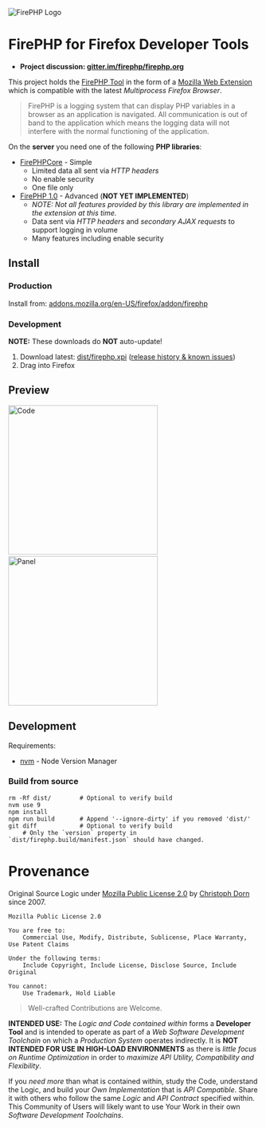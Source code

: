 ![FirePHP Logo](https://rawgit.com/firephp/firephp-for-firefox-devtools/master/src/skin/Logo.png "FirePHP Logo")

FirePHP for Firefox Developer Tools
===================================

  * **Project discussion: [gitter.im/firephp/firephp.org](https://gitter.im/firephp/firephp.org)**

This project holds the [FirePHP Tool](http://firephp.org) in the form of a [Mozilla Web Extension](https://developer.mozilla.org/en-US/Add-ons/WebExtensions) which is compatible with the latest *Multiprocess Firefox Browser*.

> FirePHP is a logging system that can display PHP variables in a browser as an application is navigated. All communication is out of band to the application which means the logging data will not interfere with the normal functioning of the application.

On the **server** you need one of the following **PHP libraries**:

  * [FirePHPCore](https://github.com/firephp/firephp-core) - Simple
    * Limited data all sent via *HTTP headers*
    * No enable security
    * One file only
  * [FirePHP 1.0](https://github.com/firephp/firephp) - Advanced (**NOT YET IMPLEMENTED**)
    * *NOTE: Not all features provided by this library are implemented in the extension at this time.*
    * Data sent via *HTTP headers* and *secondary AJAX requests* to support logging in volume
    * Many features including enable security

Install
-------

### Production

Install from: [addons.mozilla.org/en-US/firefox/addon/firephp](https://addons.mozilla.org/en-US/firefox/addon/firephp/)

### Development

**NOTE:** These downloads do **NOT** auto-update!

  1. Download latest: [dist/firephp.xpi](https://github.com/firephp/firephp-for-firefox-devtools/raw/master/dist/firephp.xpi) ([release history & known issues](https://github.com/firephp/firephp-for-firefox-devtools/wiki))
  2. Drag into Firefox

Preview
-------

<img src="https://rawgit.com/firephp/firephp-for-firefox-devtools/master/src/skin/CodeScreenshot.png" alt="Code" width="300"> &nbsp; <img src="https://rawgit.com/firephp/firephp-for-firefox-devtools/master/src/skin/PanelScreenshot.png" alt="Panel" width="300">

Development
-----------

Requirements:

  * [nvm](https://github.com/creationix/nvm) - Node Version Manager

### Build from source

    rm -Rf dist/        # Optional to verify build
    nvm use 9
    npm install
    npm run build       # Append '--ignore-dirty' if you removed 'dist/'
    git diff            # Optional to verify build
        # Only the `version` property in `dist/firephp.build/manifest.json` should have changed.

Provenance
==========

Original Source Logic under [Mozilla Public License 2.0](https://opensource.org/licenses/MPL-2.0) by [Christoph Dorn](http://christophdorn.com) since 2007.

```
Mozilla Public License 2.0

You are free to:
    Commercial Use, Modify, Distribute, Sublicense, Place Warranty, Use Patent Claims

Under the following terms:
    Include Copyright, Include License, Disclose Source, Include Original

You cannot:
    Use Trademark, Hold Liable
```

> Well-crafted Contributions are Welcome.

**INTENDED USE:** The *Logic and Code contained within* forms a **Developer Tool** and is intended to operate as part of a *Web Software Development Toolchain* on which a *Production System* operates indirectly. It is **NOT INTENDED FOR USE IN HIGH-LOAD ENVIRONMENTS** as there is *little focus on Runtime Optimization* in order to *maximize API Utility, Compatibility and Flexibility*.

If you *need more* than what is contained within, study the Code, understand the Logic, and build your *Own Implementation* that is *API Compatible*. Share it with others who follow the same *Logic* and *API Contract* specified within. This Community of Users will likely want to use Your Work in their own *Software Development Toolchains*.
